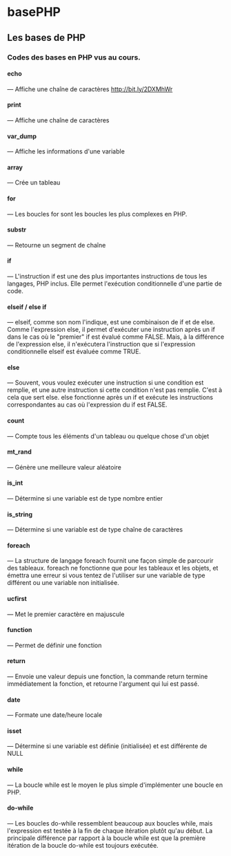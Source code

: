 # basePHP
## Les bases de PHP
### Codes des bases en PHP vus au cours.
#### echo
— Affiche une chaîne de caractères
http://bit.ly/2DXMhWr
#### print
— Affiche une chaîne de caractères
#### var_dump
— Affiche les informations d'une variable
#### array
— Crée un tableau
#### for
— Les boucles for sont les boucles les plus complexes en PHP.
#### substr
— Retourne un segment de chaîne
#### if
— L'instruction if est une des plus importantes instructions de tous les langages, PHP inclus. Elle permet l'exécution conditionnelle d'une partie de code.
#### elseif / else if
— elseif, comme son nom l'indique, est une combinaison de if et de else. Comme l'expression else, il permet d'exécuter une instruction après un if dans le cas où le "premier" if est évalué comme FALSE. Mais, à la différence de l'expression else, il n'exécutera l'instruction que si l'expression conditionnelle elseif est évaluée comme TRUE.
#### else
— Souvent, vous voulez exécuter une instruction si une condition est remplie, et une autre instruction si cette condition n'est pas remplie. C'est à cela que sert else. else fonctionne après un if et exécute les instructions correspondantes au cas où l'expression du if est FALSE.
#### count
— Compte tous les éléments d'un tableau ou quelque chose d'un objet
#### mt_rand
— Génère une meilleure valeur aléatoire
#### is_int
— Détermine si une variable est de type nombre entier
#### is_string
— Détermine si une variable est de type chaîne de caractères
#### foreach
— La structure de langage foreach fournit une façon simple de parcourir des tableaux. foreach ne fonctionne que pour les tableaux et les objets, et émettra une erreur si vous tentez de l'utiliser sur une variable de type différent ou une variable non initialisée.
#### ucfirst
— Met le premier caractère en majuscule
#### function
— Permet de définir une fonction
#### return
— Envoie une valeur depuis une fonction, la commande return termine immédiatement la fonction, et retourne l'argument qui lui est passé.
#### date
— Formate une date/heure locale
#### isset
— Détermine si une variable est définie (initialisée) et est différente de NULL
#### while
— La boucle while est le moyen le plus simple d'implémenter une boucle en PHP. 
#### do-while
— Les boucles do-while ressemblent beaucoup aux boucles while, mais l'expression est testée à la fin de chaque itération plutôt qu'au début. La principale différence par rapport à la boucle while est que la première itération de la boucle do-while est toujours exécutée.